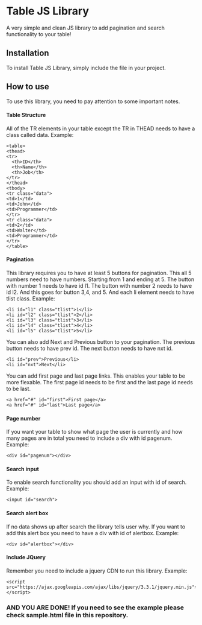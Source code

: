 # Table JS Library
A very simple and clean JS library to add pagination and search functionality to your table!
## Installation
To install Table JS Library, simply include the file in your project. 
## How to use
To use this library, you need to pay attention to some important notes. 
#### Table Structure
All of the TR elements in your table except the TR in THEAD needs to have a class called data.
Example:
```
<table>
<thead>
<tr>
  <th>ID</th>
  <th>Name</th>
  <th>Job</th> 
</tr>
</thead>
<tbody>
<tr class="data">
<td>1</td>
<td>John</td>
<td>Programmer</td>
</tr>
<tr class="data">
<td>2</td>
<td>Walter</td>
<td>Programmer</td>
</tr>
</table>
```
#### Pagination
This library requires you to have at least 5 buttons for pagination. This all 5 numbers need to have numbers. Starting from 1 and ending at 5. The button with number 1 needs to have id l1. The button with number 2 needs to have id l2. And this goes for button 3,4, and 5. And each li element needs to have tlist class. Example:
```
<li id="l1" class="tlist">1</li>
<li id="l2" class="tlist">2</li>
<li id="l3" class="tlist">3</li>
<li id="l4" class="tlist">4</li>
<li id="l5" class="tlist">5</li>
```
You can also add Next and Previous button to your pagination. The previous button needs to have prev id. The next button needs to have nxt id.
```
<li id="prev">Previous</li>
<li id="nxt">Next</li>
```
You can add first page and last page links. This enables your table to be more flexable. The first page id needs to be first and the last page id needs to be last.
```
<a href="#" id="first">First page</a>
<a href="#" id="last">Last page</a>
```
#### Page number
If you want your table to show what page the user is currently and how many pages are in total you need to include a div with id pagenum. Example:
```
<div id="pagenum"></div>
```
#### Search input
To enable search functionality you should add an input with id of search. Example:
```
<input id="search">
```
#### Search alert box
If no data shows up after search the library tells user why. If you want to add this alert box you need to have a div with id of alertbox. Example:
```
<div id="alertbox"></div>
```
#### Include JQuery
Remember you need to include a jquery CDN to run this library. Example:
```
<script src="https://ajax.googleapis.com/ajax/libs/jquery/3.3.1/jquery.min.js"></script>
```
### AND YOU ARE DONE! If you need to see the example please check sample.html file in this repository.
